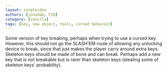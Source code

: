 ```yaml
---
layout: singleidea
authors: [jonadab, FIQ]
category: [vanilla]
tags: [key, new object, tools, cursed behavior]
---
```

Some version of key breaking, perhaps when trying to use a cursed key. However, this should not go the SLASH'EM route of allowing any unlocking device to break, since that just makes the player carry around extra keys. Skeleton keys should be made of bone and can break. Perhaps add a new key that is not breakable but is rarer than skeleton keys (stealing some of skeleton keys' probability).
